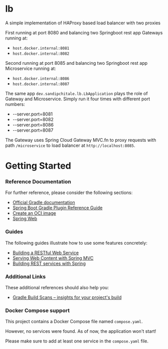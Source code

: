 # lb

A simple implementation of HAProxy based load balancer with two proxies

First running at port 8080 and balancing two Springboot rest app Gateways running at:

- `host.docker.internal:8081`
- `host.docker.internal:8082`

Second running at port 8085 and balancing two Springboot rest app Microservice running at:

- `host.docker.internal:8086`
- `host.docker.internal:8087`

The same app `dev.sandipchitale.lb.LbApplication` plays the role of Gateway and Microservice. Simply run it four times with different port numbers:

- --server.port=8081
- --server.port=8082
- --server.port=8086
- --server.port=8087

The Gateway uses Spring Cloud Gateway MVC.fn to proxy requests with path `/microservice` to load balancer at `http://localhost:8085`. 

# Getting Started

### Reference Documentation
For further reference, please consider the following sections:

* [Official Gradle documentation](https://docs.gradle.org)
* [Spring Boot Gradle Plugin Reference Guide](https://docs.spring.io/spring-boot/3.3.4/gradle-plugin)
* [Create an OCI image](https://docs.spring.io/spring-boot/3.3.4/gradle-plugin/packaging-oci-image.html)
* [Spring Web](https://docs.spring.io/spring-boot/docs/3.3.4/reference/htmlsingle/index.html#web)

### Guides
The following guides illustrate how to use some features concretely:

* [Building a RESTful Web Service](https://spring.io/guides/gs/rest-service/)
* [Serving Web Content with Spring MVC](https://spring.io/guides/gs/serving-web-content/)
* [Building REST services with Spring](https://spring.io/guides/tutorials/rest/)

### Additional Links
These additional references should also help you:

* [Gradle Build Scans – insights for your project's build](https://scans.gradle.com#gradle)

### Docker Compose support
This project contains a Docker Compose file named `compose.yaml`.

However, no services were found. As of now, the application won't start!

Please make sure to add at least one service in the `compose.yaml` file.

